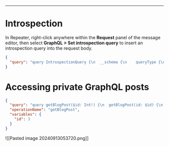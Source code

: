 ____

# Introspection

In Repeater, right-click anywhere within the **Request** panel of the message editor, then select **GraphQL > Set introspection query** to insert an introspection query into the request body.

```json
{
  "query": "query IntrospectionQuery {\n  __schema {\n    queryType {\n      name\n    }\n    mutationType {\n      name\n    }\n    subscriptionType {\n      name\n    }\n    types {\n      ...FullType\n    }\n    directives {\n      name\n      description\n      args {\n        ...InputValue\n      }\n    }\n  }\n}\n\nfragment FullType on __Type {\n  kind\n  name\n  description\n  fields(includeDeprecated: true) {\n    name\n    description\n    args {\n      ...InputValue\n    }\n    type {\n      ...TypeRef\n    }\n    isDeprecated\n    deprecationReason\n  }\n  inputFields {\n    ...InputValue\n  }\n  interfaces {\n    ...TypeRef\n  }\n  enumValues(includeDeprecated: true) {\n    name\n    description\n    isDeprecated\n    deprecationReason\n  }\n  possibleTypes {\n    ...TypeRef\n  }\n}\n\nfragment InputValue on __InputValue {\n  name\n  description\n  type {\n    ...TypeRef\n  }\n  defaultValue\n}\n\nfragment TypeRef on __Type {\n  kind\n  name\n  ofType {\n    kind\n    name\n    ofType {\n      kind\n      name\n      ofType {\n        kind\n        name\n      }\n    }\n  }\n}"
}
```

# Accessing private GraphQL posts

```json
{
  "query": "query getBlogPost($id: Int!) {\n  getBlogPost(id: $id) {\n    image\n    title\n    author\n    date\n    paragraphs\n    postPassword\n    isPrivate\n  }\n}",
  "operationName": "getBlogPost",
  "variables": {
    "id": 3
  }
}
```

![[Pasted image 20240913053720.png]]

